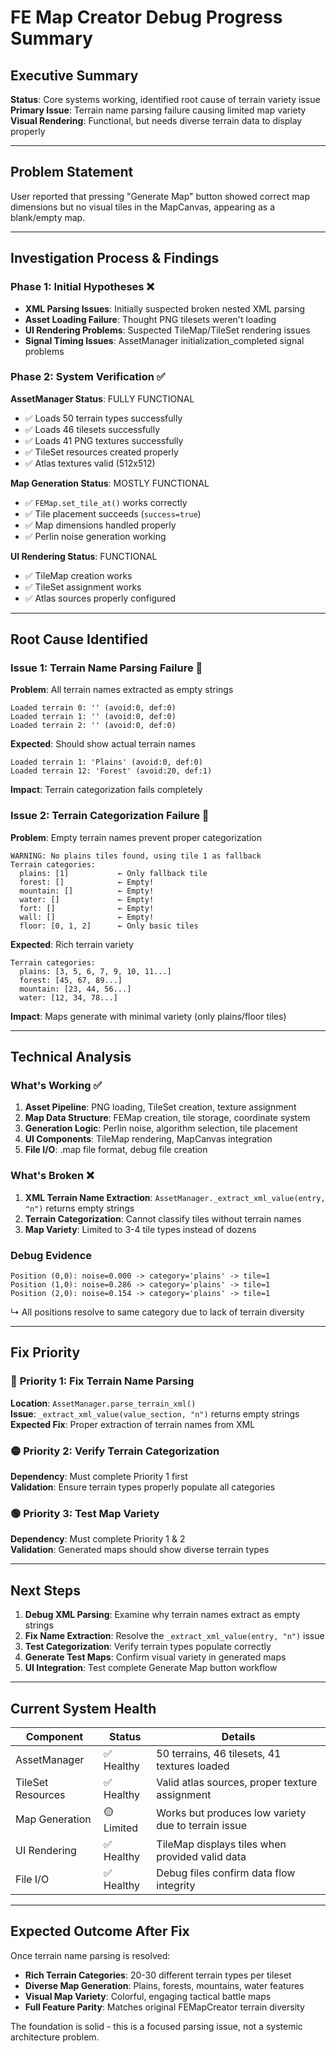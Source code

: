 # FE Map Creator Debug Progress Summary

## Executive Summary

**Status**: Core systems working, identified root cause of terrain variety issue  
**Primary Issue**: Terrain name parsing failure causing limited map variety  
**Visual Rendering**: Functional, but needs diverse terrain data to display properly  

---

## Problem Statement

User reported that pressing "Generate Map" button showed correct map dimensions but no visual tiles in the MapCanvas, appearing as a blank/empty map.

---

## Investigation Process & Findings

### Phase 1: Initial Hypotheses ❌
- **XML Parsing Issues**: Initially suspected broken nested XML parsing
- **Asset Loading Failure**: Thought PNG tilesets weren't loading
- **UI Rendering Problems**: Suspected TileMap/TileSet rendering issues
- **Signal Timing Issues**: AssetManager initialization_completed signal problems

### Phase 2: System Verification ✅
**AssetManager Status**: FULLY FUNCTIONAL
- ✅ Loads 50 terrain types successfully
- ✅ Loads 46 tilesets successfully  
- ✅ Loads 41 PNG textures successfully
- ✅ TileSet resources created properly
- ✅ Atlas textures valid (512x512)

**Map Generation Status**: MOSTLY FUNCTIONAL
- ✅ `FEMap.set_tile_at()` works correctly
- ✅ Tile placement succeeds (`success=true`)
- ✅ Map dimensions handled properly
- ✅ Perlin noise generation working

**UI Rendering Status**: FUNCTIONAL
- ✅ TileMap creation works
- ✅ TileSet assignment works
- ✅ Atlas sources properly configured

---

## Root Cause Identified

### Issue 1: Terrain Name Parsing Failure 🚨
**Problem**: All terrain names extracted as empty strings
```
Loaded terrain 0: '' (avoid:0, def:0)
Loaded terrain 1: '' (avoid:0, def:0)
Loaded terrain 2: '' (avoid:0, def:0)
```

**Expected**: Should show actual terrain names
```
Loaded terrain 1: 'Plains' (avoid:0, def:0)
Loaded terrain 12: 'Forest' (avoid:20, def:1)
```

**Impact**: Terrain categorization fails completely

### Issue 2: Terrain Categorization Failure 🚨
**Problem**: Empty terrain names prevent proper categorization
```
WARNING: No plains tiles found, using tile 1 as fallback
Terrain categories:
  plains: [1]           ← Only fallback tile
  forest: []            ← Empty!
  mountain: []          ← Empty!
  water: []             ← Empty!
  fort: []              ← Empty!
  wall: []              ← Empty!
  floor: [0, 1, 2]      ← Only basic tiles
```

**Expected**: Rich terrain variety
```
Terrain categories:
  plains: [3, 5, 6, 7, 9, 10, 11...]
  forest: [45, 67, 89...]
  mountain: [23, 44, 56...]
  water: [12, 34, 78...]
```

**Impact**: Maps generate with minimal variety (only plains/floor tiles)

---

## Technical Analysis

### What's Working ✅
1. **Asset Pipeline**: PNG loading, TileSet creation, texture assignment
2. **Map Data Structure**: FEMap creation, tile storage, coordinate system
3. **Generation Logic**: Perlin noise, algorithm selection, tile placement
4. **UI Components**: TileMap rendering, MapCanvas integration
5. **File I/O**: .map file format, debug file creation

### What's Broken ❌
1. **XML Terrain Name Extraction**: `AssetManager._extract_xml_value(entry, "n")` returns empty strings
2. **Terrain Categorization**: Cannot classify tiles without terrain names
3. **Map Variety**: Limited to 3-4 tile types instead of dozens

### Debug Evidence
```
Position (0,0): noise=0.000 -> category='plains' -> tile=1
Position (1,0): noise=0.286 -> category='plains' -> tile=1  
Position (2,0): noise=0.154 -> category='plains' -> tile=1
```
↳ All positions resolve to same category due to lack of terrain diversity

---

## Fix Priority

### 🔴 **Priority 1: Fix Terrain Name Parsing**
**Location**: `AssetManager.parse_terrain_xml()`  
**Issue**: `_extract_xml_value(value_section, "n")` returns empty strings  
**Expected Fix**: Proper extraction of terrain names from XML  

### 🟡 **Priority 2: Verify Terrain Categorization**
**Dependency**: Must complete Priority 1 first  
**Validation**: Ensure terrain types properly populate all categories  

### 🟢 **Priority 3: Test Map Variety**
**Dependency**: Must complete Priority 1 & 2  
**Validation**: Generated maps should show diverse terrain types  

---

## Next Steps

1. **Debug XML Parsing**: Examine why terrain names extract as empty strings
2. **Fix Name Extraction**: Resolve the `_extract_xml_value(entry, "n")` issue  
3. **Test Categorization**: Verify terrain types populate correctly
4. **Generate Test Maps**: Confirm visual variety in generated maps
5. **UI Integration**: Test complete Generate Map button workflow

---

## Current System Health

| Component | Status | Details |
|-----------|--------|---------|
| AssetManager | ✅ Healthy | 50 terrains, 46 tilesets, 41 textures loaded |
| TileSet Resources | ✅ Healthy | Valid atlas sources, proper texture assignment |
| Map Generation | 🟡 Limited | Works but produces low variety due to terrain issue |
| UI Rendering | ✅ Healthy | TileMap displays tiles when provided valid data |
| File I/O | ✅ Healthy | Debug files confirm data flow integrity |

---

## Expected Outcome After Fix

Once terrain name parsing is resolved:
- **Rich Terrain Categories**: 20-30 different terrain types per tileset
- **Diverse Map Generation**: Plains, forests, mountains, water features
- **Visual Map Variety**: Colorful, engaging tactical battle maps
- **Full Feature Parity**: Matches original FEMapCreator terrain diversity

The foundation is solid - this is a focused parsing issue, not a systemic architecture problem.
